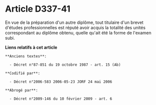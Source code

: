 # Article D337-41

En vue de la préparation d'un autre diplôme, tout titulaire d'un brevet d'études professionnelles est réputé avoir acquis la
totalité des unités correspondant au diplôme obtenu, quelle qu'ait été la forme de l'examen subi.

**Liens relatifs à cet article**

	**Anciens textes**:

	  - Décret n°87-851 du 19 octobre 1987 - art. 15 (Ab)

	**Codifié par**:

	  - Décret n°2006-583 2006-05-23 JORF 24 mai 2006

	**Abrogé par**:

	  - Décret n°2009-146 du 10 février 2009 - art. 6
